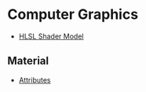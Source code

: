 
# Computer Graphics

- [HLSL Shader Model](./shaderModel.md)

## Material

- [Attributes](./material/attributes.md)
